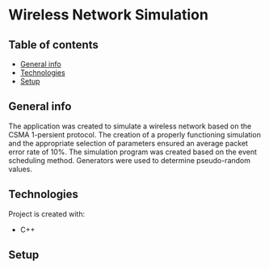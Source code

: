 # Wireless Network Simulation


## Table of contents
* [General info](#general-info)
* [Technologies](#technologies)
* [Setup](#setup)

## General info
The application was created to simulate a wireless network based on the CSMA 1-persient protocol. The creation of a properly functioning simulation and the appropriate selection of parameters ensured an average packet error rate of 10%.
The simulation program was created based on the event scheduling method. 
Generators were used to determine pseudo-random values.
	
## Technologies
Project is created with:
* C++

## Setup
